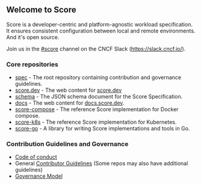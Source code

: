 ## Welcome to Score

Score is a developer-centric and platform-agnostic workload specification. It ensures consistent configuration between local and remote environments. And it's open source.

Join us in the [#score](https://cloud-native.slack.com/archives/C07DN0D1UCW) channel on the CNCF Slack (<https://slack.cncf.io/>).

### Core repositories

- [spec](https://github.com/score-spec/spec) - The root repository containing contribution and governance guidelines.
- [score.dev](https://github.com/score-spec/score.dev) - The web content for [score.dev](https://score.dev)
- [schema](https://github.com/score-spec/schema) - The JSON schema document for the Score Specification.
- [docs](https://github.com/score-spec/docs) - The web content for [docs.score.dev](https://docs.score.dev).
- [score-compose](https://github.com/score-spec/score-compose) - The reference Score implementation for Docker compose.
- [score-k8s](https://github.com/score-spec/score-k8s) - The reference Score implementation for Kubernetes.
- [score-go](https://github.com/score-spec/score-go) - A library for writing Score implementations and tools in Go.

### Contribution Guidelines and Governance

- [Code of conduct](https://github.com/score-spec/spec/blob/main/CODE_OF_CONDUCT.md)
- General [Contributor Guidelines](https://github.com/score-spec/spec/blob/main/CONTRIBUTING.md) (Some repos may also have additional guidelines)
- [Governance Model](https://github.com/score-spec/spec/blob/main/GOVERNANCE.md)
